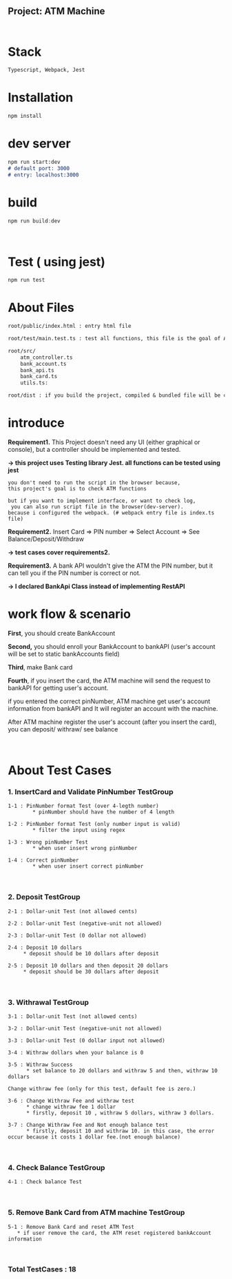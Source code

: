 ## Project: ATM Machine <br/><br/>

#  Stack
```md
Typescript, Webpack, Jest
```

# Installation
```js
npm install
```

# dev server
```md
npm run start:dev
# default port: 3000
# entry: localhost:3000
```


# build
```js
npm run build:dev
```
<br/>

# Test ( using jest)
```js
npm run test
```

# About Files
```md
root/public/index.html : entry html file

root/test/main.test.ts : test all functions, this file is the goal of ATM project

root/src/
    atm_controller.ts 
    bank_account.ts 
    bank_api.ts 
    bank_card.ts 
    utils.ts: 

root/dist : if you build the project, compiled & bundled file will be created here.
```

# introduce
**Requirement1.** This Project doesn't need any UI (either graphical or console), but a controller should be implemented and tested.

**-> this project uses Testing library Jest.  all functions can be tested using jest**

    you don't need to run the script in the browser because, 
    this project's goal is to check ATM functions

    but if you want to implement interface, or want to check log, 
     you can also run script file in the browser(dev-server).
    because i configured the webpack. (# webpack entry file is index.ts file)
    

**Requirement2.** Insert Card => PIN number => Select Account => See Balance/Deposit/Withdraw

**-> test cases cover requirements2.**


**Requirement3.** A bank API wouldn't give the ATM the PIN number, but it can tell you if the PIN number is correct or not.

**-> I declared BankApi Class instead of implementing RestAPI**


# work flow & scenario
**First**, you should create BankAccount

**Second,** you should enroll your BankAccount to bankAPI (user's account will be set to static bankAccounts field)

**Third**, make Bank card 

**Fourth**, if you insert the card, the ATM machine will send the request to bankAPI for getting user's account.

if you entered the correct pinNumber, ATM machine get user's account information from bankAPI and
It will register an account with the machine.

 After ATM machine register the user's account (after you insert the card),
you can deposit/ withraw/ see balance

<br/>

# About Test Cases

### 1. InsertCard and Validate PinNumber TestGroup 
	1-1 : PinNumber format Test (over 4-legth number)
            * pinNumber should have the number of 4 length
	
	1-2 : PinNumber format Test (only number input is valid)
            * filter the input using regex

	1-3 : Wrong pinNumber Test 
            * when user insert wrong pinNumber

	1-4 : Correct pinNumber 
            * when user insert correct pinNumber   
<br/>

### 2. Deposit TestGroup 
	2-1 : Dollar-unit Test (not allowed cents)

	2-2 : Dollar-unit Test (negative-unit not allowed)

	2-3 : Dollar-unit Test (0 dollar not allowed)

	2-4 : Deposit 10 dollars
	     * deposit should be 10 dollars after deposit

	2-5 : Deposit 10 dollars and then deposit 20 dollars
	     * deposit should be 30 dollars after deposit

<br/>

### 3. Withrawal TestGroup 
	3-1 : Dollar-unit Test (not allowed cents)

	3-2 : Dollar-unit Test (negative-unit not allowed)
	
	3-3 : Dollar-unit Test (0 dollar input not allowed) 
			
	3-4 : Withraw dollars when your balance is 0
	
	3-5 : Withraw Success
	      * set balance to 20 dollars and withraw 5 and then, withraw 10 dollars

	Change withraw fee (only for this test, default fee is zero.)
	
	3-6 : Change Withraw Fee and withraw test 
	      * change withraw fee 1 dollar
	      * firstly, deposit 10 , withraw 5 dollars, withraw 3 dollars. 
  
	3-7 : Change Withraw Fee and Not enough balance test
	      * firstly, deposit 10 and withraw 10. in this case, the error occur because it costs 1 dollar fee.(not enough balance)

<br/>

### 4. Check Balance TestGroup
	4-1 : Check balance Test

<br/>

### 5. Remove Bank Card from ATM machine TestGroup
	5-1 : Remove Bank Card and reset ATM Test
	   * if user remove the card, the ATM reset registered bankAccount information

<br/> 

### Total TestCases : 18 
